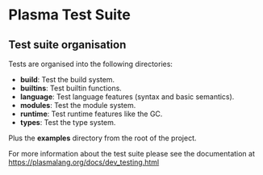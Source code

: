 
Plasma Test Suite
=================

Test suite organisation
-----------------------

Tests are organised into the following directories:

 * **build**: Test the build system.
 * **builtins**: Test builtin functions.
 * **language**: Test language features (syntax and basic semantics).
 * **modules**: Test the module system.
 * **runtime**: Test runtime features like the GC.
 * **types**: Test the type system.

Plus the **examples** directory from the root of the project.

For more information about the test suite please see the documentation at
https://plasmalang.org/docs/dev_testing.html

